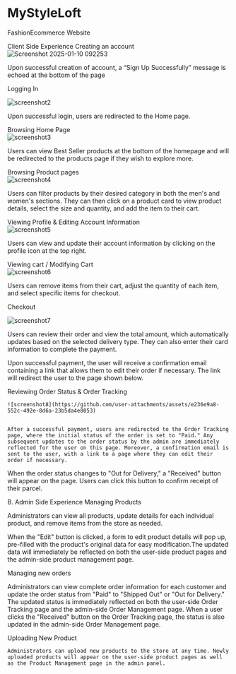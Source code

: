# MyStyleLoft
 FashionEcommerce Website


Client Side Experience
Creating an account
![Screenshot 2025-01-10 092253](https://github.com/user-attachments/assets/3348e29b-e9b2-4b3d-8487-4bf70a0baa6e)

	

Upon successful creation of account, a “Sign Up Successfully” message is echoed at the bottom of the page

Logging In

![screenshot2](https://github.com/user-attachments/assets/dc0b9cf2-e359-481a-85a5-98e5bbb37581)


Upon successful login, users are redirected to the Home page.









Browsing Home Page<br>
![screenshot3](https://github.com/user-attachments/assets/2720f839-c6ab-4f17-9240-2b3f44a74338)

	

Users can view Best Seller products at the bottom of the homepage and will be redirected to the products page if they wish to explore more.

Browsing Product pages<br>
![screenshot4](https://github.com/user-attachments/assets/a88e918b-54de-4191-88a6-1f233a73bd46)



Users can filter products by their desired category in both the men's and women's sections. They can then click on a product card to view product details, select the size and quantity, and add the item to their cart.

Viewing Profile & Editing Account Information<br>
![screenshot5](https://github.com/user-attachments/assets/cabbccc5-cb34-41f1-a910-39d019b3d9f6)

	

Users can view and update their account information by clicking on the profile icon at the top right.

Viewing cart / Modifying Cart<br>
![screenshot6](https://github.com/user-attachments/assets/c32259b3-8c81-4abd-8f55-5ef311371577)



Users can remove items from their cart, adjust the quantity of each item, and select specific items for checkout.











Checkout<br>

![screenshot7](https://github.com/user-attachments/assets/52d58145-c262-4d57-a931-23a95d39925f)



Users can review their order and view the total amount, which automatically updates based on the selected delivery type. They can also enter their card information to complete the payment.

Upon successful payment, the user will receive a confirmation email containing a link that allows them to edit their order if necessary. The link will redirect the user to the page shown below.




Reviewing Order Status & Order Tracking<br>



	![screenshot8](https://github.com/user-attachments/assets/e236e9a8-552c-492e-8d6a-23b5da4e8053)


	After a successful payment, users are redirected to the Order Tracking page, where the initial status of the order is set to "Paid." Any subsequent updates to the order status by the admin are immediately reflected for the user on this page. Moreover, a confirmation email is sent to the user, with a link to a page where they can edit their order if necessary.


When the order status changes to "Out for Delivery," a "Received" button will appear on the page. Users can click this button to confirm receipt of their parcel.





B. Admin Side Experience
 Managing Products

	

Administrators can view all products, update details for each individual product, and remove items from the store as needed.



When the "Edit" button is clicked, a form to edit product details will pop up, pre-filled with the product's original data for easy modification.The updated data will immediately be reflected on both the user-side product pages and the admin-side product management page.


 Managing new orders

	

Administrators can view complete order information for each customer and update the order status from "Paid" to "Shipped Out" or "Out for Delivery." The updated status is immediately reflected on both the user-side Order Tracking page and the admin-side Order Management page. When a user clicks the "Received" button on the Order Tracking page, the status is also updated in the admin-side Order Management page.

 Uploading New Product

	

	Administrators can upload new products to the store at any time. Newly uploaded products will appear on the user-side product pages as well as the Product Management page in the admin panel.
